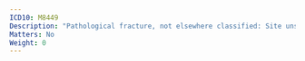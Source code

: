 ```yaml
---
ICD10: M8449
Description: "Pathological fracture, not elsewhere classified: Site unspecified"
Matters: No
Weight: 0
---
```


